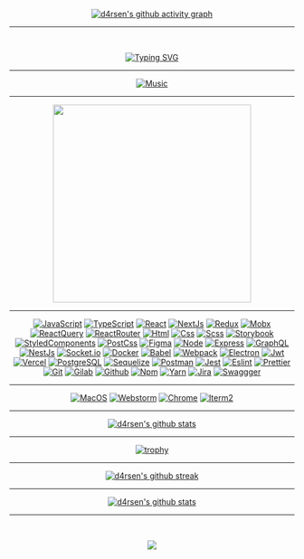 <div class="wrapper">

<div align="center">
  
[![d4rsen's github activity graph](https://github-readme-activity-graph.cyclic.app/graph?username=d4rsen&hide_border=true&theme=redical)](https://github.com/d4rsen)

<hr>

<br>

[![Typing SVG](https://readme-typing-svg.herokuapp.com?size=60&duration=4000&color=FF3BA2&center=true&vCenter=true&multiline=true&width=2000&height=400&lines=My+name+is+Darsen;I+am+a+Frontend+JavaScript%2FTypeScript+developer)](https://github.com/d4rsen)

</div>

<hr>

<div align="center">

[![Music](https://novatorem.vercel.app/api/spotify?background_color=0d1117&border_color=fa428e)](https://github.com/d4rsen)

</div>

<hr>

<p align="center">
  <a target="_blank" href="https://d4rsen.vercel.app"><img
    src="https://img.shields.io/badge/check%20out%20my%20website-20232A?style=for-the-badge&logo=vercel" width="350px"/></a>
</p>

<hr>

<div align="center">

[![JavaScript](https://img.shields.io/badge/JavaScript-20232A?style=for-the-badge&logo=javascript)](https://github.com/d4rsen)
[![TypeScript](https://img.shields.io/badge/TypeScript-20232A?style=for-the-badge&logo=typescript)](https://github.com/d4rsen)
[![React](https://img.shields.io/badge/React-20232A?style=for-the-badge&logo=react)](https://github.com/d4rsen)
[![NextJs](https://img.shields.io/badge/next-20232A?style=for-the-badge&logo=next.js)](https://github.com/d4rsen)
[![Redux](https://img.shields.io/badge/Redux-20232A?style=for-the-badge&logo=redux&logoColor=7749BD)](https://github.com/d4rsen)
[![Mobx](https://img.shields.io/badge/mobx-20232A?style=for-the-badge&logo=mobx)](https://github.com/d4rsen)
[![ReactQuery](https://img.shields.io/badge/ReactQuery-20232A?style=for-the-badge&logo=reactquery)](https://github.com/d4rsen)
[![ReactRouter](https://img.shields.io/badge/React_Router-20232A?style=for-the-badge&logo=react-router)](https://github.com/d4rsen)
[![Html](https://img.shields.io/badge/HTML5-20232A?style=for-the-badge&logo=html5)](https://github.com/d4rsen)
[![Css](https://img.shields.io/badge/CSS3-20232A?style=for-the-badge&logo=css3&logoColor=369AD6)](https://github.com/d4rsen)
[![Scss](https://img.shields.io/badge/scss-20232A?style=for-the-badge&logo=sass)](https://github.com/d4rsen)
[![Storybook](https://img.shields.io/badge/storybook-20232A?style=for-the-badge&logo=storybook)](https://github.com/d4rsen)
[![StyledComponents](https://img.shields.io/badge/StyledComponents-20232A?style=for-the-badge&logo=StyledComponents)](https://github.com/d4rsen)
[![PostCss](https://img.shields.io/badge/postcss-20232A?style=for-the-badge&logo=postcss&logoColor=DD3A0A)](https://github.com/d4rsen)
[![Figma](https://img.shields.io/badge/figma-20232A?style=for-the-badge&logo=figma)](https://github.com/d4rsen)
[![Node](https://img.shields.io/badge/node-20232A?style=for-the-badge&logo=node.js)](https://github.com/d4rsen)
[![Express](https://img.shields.io/badge/express-20232A?style=for-the-badge&logo=express)](https://github.com/d4rsen)
[![GraphQL](https://img.shields.io/badge/graphql-20232A?style=for-the-badge&logo=GraphQL&logoColor=e535ab)](https://github.com/d4rsen)
[![NestJs](https://img.shields.io/badge/nest-20232A?style=for-the-badge&logo=nestjs&logoColor=E0234D)](https://github.com/d4rsen)
[![Socket.io](https://img.shields.io/badge/socket.io-20232A?style=for-the-badge&logo=socket.io)](https://github.com/d4rsen)
[![Docker](https://img.shields.io/badge/docker-20232A?style=for-the-badge&logo=docker)](https://github.com/d4rsen)
[![Babel](https://img.shields.io/badge/babel-20232A?style=for-the-badge&logo=babel)](https://github.com/d4rsen)
[![Webpack](https://img.shields.io/badge/webpack-20232A?style=for-the-badge&logo=webpack)](https://github.com/d4rsen)
[![Electron](https://img.shields.io/badge/electron-20232A?style=for-the-badge&logo=electron&logoColor=A0EBF9)](https://github.com/d4rsen)
[![Jwt](https://img.shields.io/badge/JWT-20232A?style=for-the-badge&logo=jsonwebtokens)](https://github.com/d4rsen)
[![Vercel](https://img.shields.io/badge/vercel-20232A?style=for-the-badge&logo=vercel)](https://github.com/d4rsen)
[![PostgreSQL](https://img.shields.io/badge/postgresql-20232A?style=for-the-badge&logo=postgresql)](https://github.com/d4rsen)
[![Sequelize](https://img.shields.io/badge/Sequelize-20232A?style=for-the-badge&logo=Sequelize)](https://github.com/d4rsen)
[![Postman](https://img.shields.io/badge/postman-20232A?style=for-the-badge&logo=postman)](https://github.com/d4rsen)
[![Jest](https://img.shields.io/badge/jest-20232A?style=for-the-badge&logo=jest&logoColor=99424F)](https://github.com/d4rsen)
[![Eslint](https://img.shields.io/badge/eslint-20232A?style=for-the-badge&logo=eslint&logoColor=7C7CEA)](https://github.com/d4rsen)
[![Prettier](https://img.shields.io/badge/prettier-20232A?style=for-the-badge&logo=prettier)](https://github.com/d4rsen)
[![Git](https://img.shields.io/badge/git-20232A?style=for-the-badge&logo=git)](https://github.com/d4rsen)
[![Gilab](https://img.shields.io/badge/gitlab-20232A?style=for-the-badge&logo=gitlab)](https://github.com/d4rsen)
[![Github](https://img.shields.io/badge/github-20232A?style=for-the-badge&logo=github)](https://github.com/d4rsen)
[![Npm](https://img.shields.io/badge/npm-20232A?style=for-the-badge&logo=npm)](https://github.com/d4rsen)
[![Yarn](https://img.shields.io/badge/yarn-20232A?style=for-the-badge&logo=yarn)](https://github.com/d4rsen)
[![Jira](https://img.shields.io/badge/jira-20232A?style=for-the-badge&logo=jira&logoColor=blue)](https://github.com/d4rsen)
[![Swaggger](https://img.shields.io/badge/swagger-20232A?style=for-the-badge&logo=swagger)](https://github.com/d4rsen)

</div>

<hr>

<div align="center">

[![MacOS](https://img.shields.io/badge/MacOS-20232A?style=for-the-badge&logo=apple)](https://github.com/d4rsen)
[![Webstorm](https://img.shields.io/badge/webstorm-20232A?style=for-the-badge&logo=webstorm)](https://github.com/d4rsen)
[![Chrome](https://img.shields.io/badge/chrome-20232A?style=for-the-badge&logo=googlechrome)](https://github.com/d4rsen)
[![Iterm2](https://img.shields.io/badge/iterm2-20232A?style=for-the-badge&logo=iterm2)](https://github.com/d4rsen)

</div>

<hr>

<div align="center">

[![d4rsen's github stats](https://github-readme-stats.vercel.app/api/top-langs/?username=d4rsen&theme=radical&langs_count=20&layout=compact)](https://github.com/d4rsen)

<hr>

[![trophy](https://github-profile-trophy.vercel.app/?username=d4rsen&theme=radical&column=3&margin-w=15&margin-h=15)](https://github.com/d4rsen)

<hr>

[![d4rsen's github streak](https://github-readme-streak-stats.herokuapp.com/?user=d4rsen&theme=radical)](https://github.com/d4rsen)

<hr>

[![d4rsen's github stats](https://github-readme-stats.vercel.app/api?username=d4rsen&show_icons=true&theme=radical&include_all_commits=true)](https://github.com/d4rsen)

<hr>

&nbsp;
&nbsp;
&nbsp;
&nbsp;
&nbsp;
&nbsp;
&nbsp;
&nbsp;
&nbsp;
&nbsp;
&nbsp;
&nbsp;

<p align="center">
  <a href="https://www.youtube.com/watch?v=dQw4w9WgXcQ">
    <img src="https://user-images.githubusercontent.com/465125/151564444-07f17c75-0ad0-490b-8273-57b85c82d197.svg" />
  </a>
</p>

&nbsp;
&nbsp;
&nbsp;
&nbsp;
&nbsp;
&nbsp;
&nbsp;
&nbsp;
&nbsp;
&nbsp;
&nbsp;
&nbsp;
</div>

</div>

